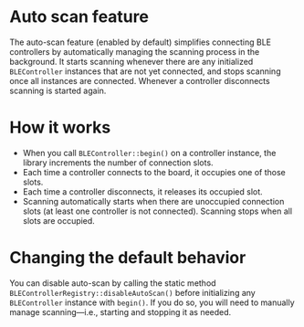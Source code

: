 # Auto scan feature

The auto-scan feature (enabled by default) simplifies connecting BLE controllers by automatically managing the scanning
process in the background. It starts scanning whenever there are any initialized `BLEController` instances that are not
yet connected, and stops scanning once all instances are connected. Whenever a controller disconnects scanning is
started again.

# How it works

* When you call `BLEController::begin()` on a controller instance, the library increments the number of connection
  slots.
* Each time a controller connects to the board, it occupies one of those slots.
* Each time a controller disconnects, it releases its occupied slot.
* Scanning automatically starts when there are unoccupied connection slots (at least one controller is not
  connected). Scanning stops when all slots are occupied.

# Changing the default behavior

You can disable auto-scan by calling the static method `BLEControllerRegistry::disableAutoScan()` before initializing
any `BLEController` instance with `begin()`. If you do so, you will need to manually manage scanning—i.e., starting and
stopping it as needed.
